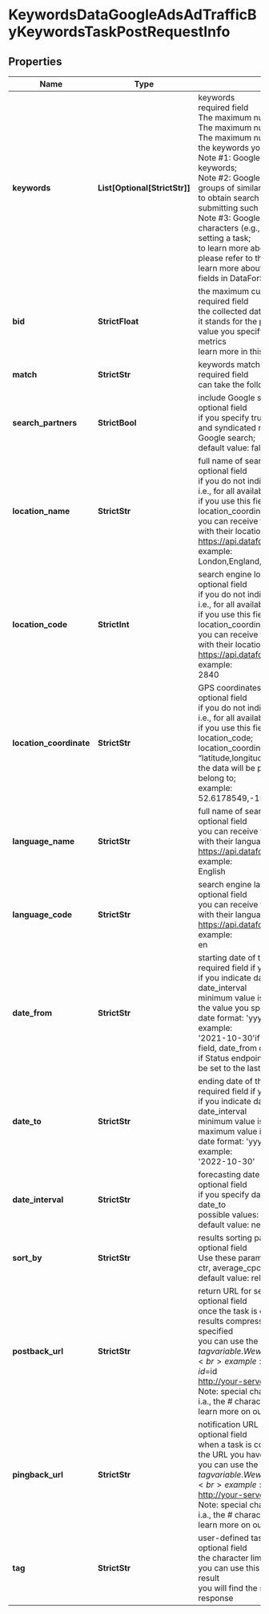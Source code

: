 # KeywordsDataGoogleAdsAdTrafficByKeywordsTaskPostRequestInfo


## Properties

| Name | Type | Description | Notes |
|------------ | ------------- | ------------- | -------------|
**keywords** | **List[Optional[StrictStr]]** | keywords<br>required field<br>The maximum number of keywords you can specify: 1000<br>The maximum number of characters for each keyword: 80<br>The maximum number of words for each keyword phrase: 10<br>the keywords you specify will be converted to a lowercase format<br>Note #1: Google Ads may return no data for certain groups of keywords;<br>Note #2: Google Ads provides combined search volume values for groups of similar keywords<br>to obtain search volume for similar keywords, we recommend submitting such keywords in separate requests;<br>Note #3: Google Ads doesn’t allow using certain symbols and characters (e.g., UTF symbols, emojis), so you can’t use them when setting a task;<br>to learn more about which symbols and characters can be used, please refer to this article<br>learn more about rules and limitations of keyword and keywords fields in DataForSEO APIs in this Help Center article |[optional]|
**bid** | **StrictFloat** | the maximum custom bid<br>required field<br>the collected data will be based on this value<br>it stands for the price you are willing to pay for an ad; the higher value you specify here, the higher values you will get in the returned metrics<br>learn more in this help center article |[optional]|
**match** | **StrictStr** | keywords match-type<br>required field<br>can take the following values: exact, broad, phrase |[optional]|
**search_partners** | **StrictBool** | include Google search partners<br>optional field<br>if you specify true, the results will be delivered for owned, operated, and syndicated networks across Google and partner sites that host Google search;<br>default value: false – results are returned for Google search sites |[optional]|
**location_name** | **StrictStr** | full name of search engine location<br>optional field<br>if you do not indicate the location, you will receive worldwide results, i.e., for all available locations;<br>if you use this field, you don’t need to specify location_code or location_coordinate<br>you can receive the list of available locations of the search engine with their location_name by making a separate request to https://api.dataforseo.com/v3/keywords_data/google_ads/locations<br>example:<br>London,England,United Kingdom |[optional]|
**location_code** | **StrictInt** | search engine location code<br>optional field<br>if you do not indicate the location, you will receive worldwide results, i.e., for all available locations;<br>if you use this field, you don’t need to specify location_name or location_coordinate;<br>you can receive the list of available locations of the search engines with their location_code by making a separate request to https://api.dataforseo.com/v3/keywords_data/google_ads/locations<br>example:<br>2840 |[optional]|
**location_coordinate** | **StrictStr** | GPS coordinates of a location<br>optional field<br>if you do not indicate the location, you will receive worldwide results, i.e., for all available locations;<br>if you use this field, you don’t need to specify location_name or location_code;<br>location_coordinate parameter should be specified in the “latitude,longitude” format;<br>the data will be provided for the country the specified coordinates belong to;<br>example:<br>52.6178549,-155.352142 |[optional]|
**language_name** | **StrictStr** | full name of search engine language<br>optional field<br>you can receive the list of available languages of the search engine with their language_name by making a separate request to https://api.dataforseo.com/v3/keywords_data/google_ads/languages<br>example:<br>English |[optional]|
**language_code** | **StrictStr** | search engine language code<br>optional field<br>you can receive the list of available languages of the search engine with their language_code by making a separate request to https://api.dataforseo.com/v3/keywords_data/google_ads/languages<br>example:<br>en |[optional]|
**date_from** | **StrictStr** | starting date of the forecasting time range<br>required field if you specify date_to<br>if you indicate date_from and date_to, you don’t need to specify date_interval<br>minimum value is tomorrow’s date<br>the value you specify in date_from shouldn’t be further than date_to<br>date format: 'yyyy-mm-dd'<br>example:<br>'2021-10-30'if Status endpoint returns false in the actual_data field, date_from can be set to the month before last and prior;<br>if Status endpoint returns true in the actual_data field, date_from can be set to the last month and prior |[optional]|
**date_to** | **StrictStr** | ending date of the forecasting time range<br>required field if you specify date_from<br>if you indicate date_from and date_to, you don’t need to specify date_interval<br>minimum value is date_from +1 day<br>maximum value is current day and month of the next year<br>date format: 'yyyy-mm-dd'<br>example:<br>'2022-10-30' |[optional]|
**date_interval** | **StrictStr** | forecasting date interval<br>optional field<br>if you specify date_interval, you don’t need to indicate date_from and date_to<br>possible values: next_week, next_month, next_quarter<br>default value: next_month |[optional]|
**sort_by** | **StrictStr** | results sorting parameters<br>optional field<br>Use these parameters to sort the results by relevance, impressions, ctr, average_cpc, cost, or clicks in the descending order<br>default value: relevance |[optional]|
**postback_url** | **StrictStr** | return URL for sending task results<br>optional field<br>once the task is completed, we will send a POST request with its results compressed in the gzip format to the postback_url you specified<br>you can use the ‘$id’ string as a $id variable and ‘$tag’ as urlencoded $tag variable. We will set the necessary values before sending the request.<br>example:<br>http://your-server.com/postbackscript?id=$id<br>http://your-server.com/postbackscript?id=$id&tag=$tag<br>Note: special characters in postback_url will be urlencoded;<br>i.a., the # character will be encoded into %23<br>learn more on our Help Center |[optional]|
**pingback_url** | **StrictStr** | notification URL of a completed task<br>optional field<br>when a task is completed we will notify you by GET request sent to the URL you have specified<br>you can use the ‘$id’ string as a $id variable and ‘$tag’ as urlencoded $tag variable. We will set the necessary values before sending the request.<br>example:<br>http://your-server.com/pingscript?id=$id<br>http://your-server.com/pingscript?id=$id&tag=$tag<br>Note: special characters in pingback_url will be urlencoded;<br>i.a., the # character will be encoded into %23<br>learn more on our Help Center |[optional]|
**tag** | **StrictStr** | user-defined task identifier<br>optional field<br>the character limit is 255<br>you can use this parameter to identify the task and match it with the result<br>you will find the specified tag value in the data object of the response |[optional]|
